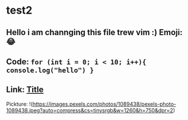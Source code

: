 
# test2
Hello i am channging this file trew vim :)
Emoji:
:joy:
---
Code:
`
for (int i = 0; i < 10; i++){
console.log("hello")
}
`
---
Link:
[Title](https://www.example.com)
---
Pickture:
!(https://images.pexels.com/photos/1089438/pexels-photo-1089438.jpeg?auto=compress&cs=tinysrgb&w=1260&h=750&dpr=2)
